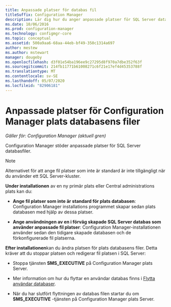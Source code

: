 ```yaml
---
title: Anpassade platser för databas fil
titleSuffix: Configuration Manager
description: Lär dig hur du anger anpassade platser för SQL Server databasfiler.
ms.date: 10/06/2016
ms.prod: configuration-manager
ms.technology: configmgr-core
ms.topic: conceptual
ms.assetid: 500a9aa6-68aa-44eb-bf49-350c1314a697
author: mestew
ms.author: mstewart
manager: dougeby
ms.openlocfilehash: d3f01e54ba196ee9c27295d8f970a7dbe352f63f
ms.sourcegitcommit: 214fb11771b61008271c6f21e17ef4d45353788f
ms.translationtype: MT
ms.contentlocale: sv-SE
ms.lasthandoff: 05/07/2020
ms.locfileid: "82906181"
---
```

# <a name="custom-locations-for-configuration-manager-site-database-files"></a>Anpassade platser för Configuration Manager plats databasens filer

*Gäller för: Configuration Manager (aktuell gren)*

 Configuration Manager stöder anpassade platser för SQL Server databasfiler.  

> [!NOTE]  
>  Alternativet för att ange fil platser som inte är standard är inte tillgängligt när du använder ett SQL Server-kluster.  

 **Under installationen** av en ny primär plats eller Central administrations plats kan du:  

-   **Ange fil platser som inte är standard för plats databasen**: Configuration Manager installations programmet skapar sedan plats databasen med hjälp av dessa platser.  

-   **Ange användningen av en i förväg skapade SQL Server databas som använder anpassade fil platser**: Configuration Manager-installationen använder sedan den tidigare skapade databasen och de förkonfigurerade fil platserna.  

**Efter installationen**kan du ändra platsen för plats databasens filer. Detta kräver att du stoppar platsen och redigerar fil platsen i SQL Server:  

-   Stoppa tjänsten **SMS_EXECUTIVE** på Configuration Manager plats Server.  

-   Mer information om hur du flyttar en användar databas finns i [Flytta användar databaser](https://docs.microsoft.com/sql/relational-databases/databases/move-user-databases?view=sql-server-2014).  

-   När du har slutfört flyttningen av databas filen startar du om **SMS_EXECUTIVE** -tjänsten på Configuration Manager plats Server.  
